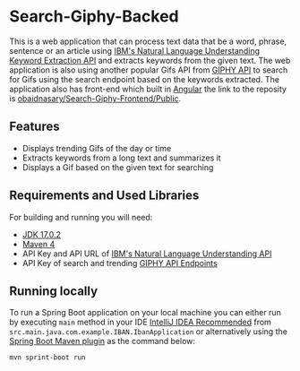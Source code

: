 # Search-Giphy-Backed

This is a web application that can process text data that be a word, phrase, sentence or an article using [IBM's Natural Language Understanding Keyword Extraction API](https://cloud.ibm.com/docs/natural-language-understanding?topic=natural-language-understanding-getting-started) and extracts keywords from the given text. 
The web application is also using another popular Gifs API from [GIPHY API](https://developers.giphy.com/docs/api/endpoint) to search for Gifs using the search endpoint based on the keywords extracted.
The application also has front-end which built in [Angular](https://angular.io/) the link to the reposity is [obaidnasary/Search-Giphy-Frontend/Public](https://github.com/obaidnasary/Search-Giphy-Frontend/tree/master).  

## Features

- Displays trending Gifs of the day or time
- Extracts keywords from a long text and summarizes it
- Displays a Gif based on the given text for searching


## Requirements and Used Libraries

For building and running you will need:

- [JDK 17.0.2](https://www.oracle.com/java/technologies/downloads/#java17)
- [Maven 4](http://maven.apache.org/POM)
- API Key and API URL of [IBM's Natural Language Understanding API](https://cloud.ibm.com/docs/natural-language-understanding?topic=natural-language-understanding-getting-started)
- API Key of search and trending [GIPHY API Endpoints](https://developers.giphy.com/docs/api/endpoint)

## Running locally

To run a Spring Boot application on your local machine you can either run by executing `main` method in your IDE [IntelliJ IDEA Recommended](https://www.jetbrains.com/idea/) from `src.main.java.com.example.IBAN.IbanApplication` or alternatively using the [Spring Boot Maven plugin](https://docs.spring.io/spring-boot/docs/current/reference/html/build-tool-plugins-maven-plugin.html) as the command below:

```shell
mvn sprint-boot run
```

